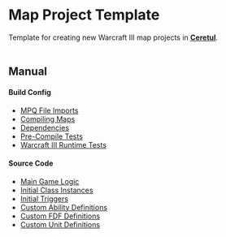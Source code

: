 # Map Project Template #
Template for creating new Warcraft III map projects in
**[Ceretul](../README.md)**.
<br/><br/>

## Manual ##
#### Build Config ####
- [MPQ File Imports](config/imports.lua.md)
- [Compiling Maps](config/maps.lua.md)
- [Dependencies](config/modules.lua.md)
- [Pre-Compile Tests](config/precompile.lua.md)
- [Warcraft III Runtime Tests](config/runtime.lua.md)

#### Source Code ####
- [Main Game Logic](src/core/main/README.md)
- [Initial Class Instances](src/core/objects/README.md)
- [Initial Triggers](src/core/triggers/README.md)
- [Custom Ability Definitions](src/war3mod/abils/README.md)
- [Custom FDF Definitions](src/war3mod/fdfs/README.md)
- [Custom Unit Definitions](src/war3mod/units/README.md)
